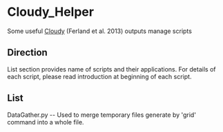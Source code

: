 # Cloudy_Helper

Some useful [Cloudy](http://www.nublado.org/) (Ferland et al. 2013) outputs manage scripts

## Direction

List section provides name of scripts and their applications. For
details of each script, please read introduction at beginning of each script.

## List

DataGather.py -- Used to merge temporary files generate by 'grid'
command into a whole file.

